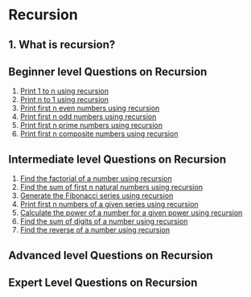 # Recursion
## 1. What is recursion?

## Beginner level Questions on Recursion
1. [Print 1 to n using recursion](/Beginner/Print_1_to_N.cpp)
2. [Print n to 1 using recursion](/Beginner/Print_N_to_1.cpp)
3. [Print first n even numbers using recursion](/Beginner/Print_first_N_even_nos.cpp)
4. [Print first n odd numbers using recursion](/Beginner/Print_first_N_odd_nos.cpp)
5. [Print first n prime numbers using recursion](/Beginner/Print_first_N_prime_nos.cpp)
6. [Print first n composite numbers using recursion](/Beginner/Print_first_N_composite_nos.cpp)

## Intermediate level Questions on Recursion
1. [Find the factorial of a number using recursion]()
2. [Find the sum of first n natural numbers using recursion]()
3. [Generate the Fibonacci series using recursion]()
4. [Print first n numbers of a given series using recursion]()
5. [Calculate the power of a number for a given power using recursion]()
6. [Find the sum of digits of a number using recursion]()
7. [Find the reverse of a number using recursion]()

## Advanced level Questions on Recursion

## Expert Level Questions on Recursion

